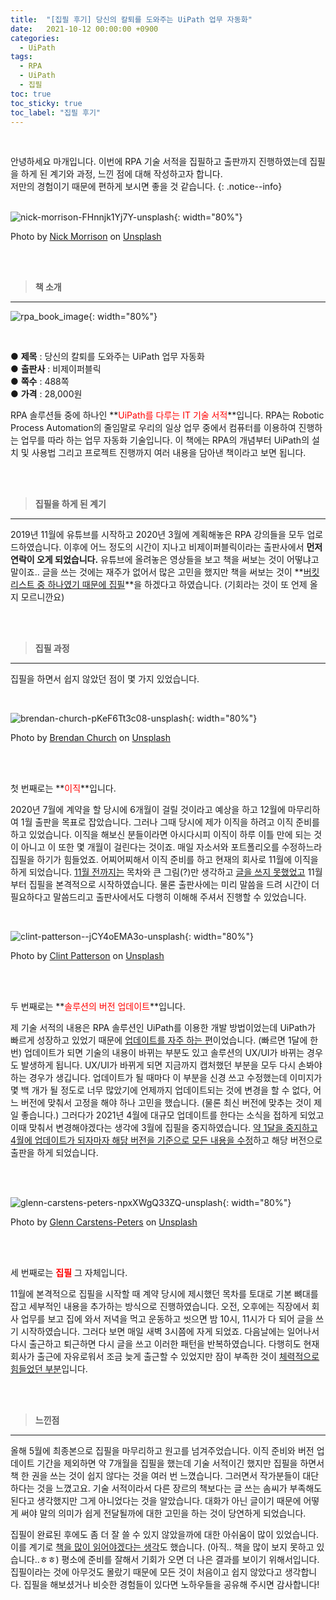 ```yaml
---
title:  "[집필 후기] 당신의 칼퇴를 도와주는 UiPath 업무 자동화"
date:   2021-10-12 00:00:00 +0900
categories:
  - UiPath
tags:
  - RPA
  - UiPath
  - 집필
toc: true
toc_sticky: true
toc_label: "집필 후기"
---
```


<br>

안녕하세요 마개입니다.
이번에 RPA 기술 서적을 집필하고 출판까지 진행하였는데 집필을 하게 된 계기와 과정, 느낀 점에 대해 작성하고자 합니다.  
저만의 경험이기 때문에 편하게 보시면 좋을 것 같습니다.
{: .notice--info}
​
<br><br>

![nick-morrison-FHnnjk1Yj7Y-unsplash](https://user-images.githubusercontent.com/78892113/136915428-dab4f631-bdd8-4ec2-8ef6-ce0d3deb497f.jpg  "nick-morrison-FHnnjk1Yj7Y-unsplash"){: width="80%"}

Photo by <a href="https://unsplash.com/@nickmorrison?utm_source=unsplash&utm_medium=referral&utm_content=creditCopyText">Nick Morrison</a> on <a href="https://unsplash.com/@nickmorrison?utm_source=unsplash&utm_medium=referral&utm_content=creditCopyText">Unsplash</a>
  
<br><br>

> **책 소개**
---

![rpa_book_image](https://user-images.githubusercontent.com/78892113/136916131-00f9aa90-8dfa-4e87-b5a4-e8730986e979.jpeg){: width="80%"}

<br>

● **제목** : 당신의 칼퇴를 도와주는 UiPath 업무 자동화  
● **출판사** : 비제이퍼블릭  
● **쪽수** : 488쪽  
● **가격** : 28,000원


RPA 솔루션들 중에 하나인 **<span style="color:red">UiPath를 다루는 IT 기술 서적</span>**입니다. RPA는 Robotic Process Automation의 줄임말로 우리의 일상 업무 중에서 컴퓨터를 이용하여 진행하는 업무를 따라 하는 업무 자동화 기술입니다. 이 책에는 RPA의 개념부터 UiPath의 설치 및 사용법 그리고 프로젝트 진행까지 여러 내용을 담아낸 책이라고 보면 됩니다.

<br>
<br>

> **집필을 하게 된 계기**
---

2019년 11월에 유튜브를 시작하고 2020년 3월에 계획해놓은 RPA 강의들을 모두 업로드하였습니다. 이후에 어느 정도의 시간이 지나고 비제이퍼블릭이라는 출판사에서 **먼저 연락이 오게 되었습니다.** 유튜브에 올려놓은 영상들을 보고 책을 써보는 것이 어떻냐고 말이죠.. 글을 쓰는 것에는 재주가 없어서 많은 고민을 했지만 책을 써보는 것이 **<u>버킷리스트 중 하나였기 때문에 집필</u>**을 하겠다고 하였습니다. (기회라는 것이 또 언제 올지 모르니깐요)

<br><br>

> **집필 과정**
---

집필을 하면서 쉽지 않았던 점이 몇 가지 있었습니다. 

<br>

![brendan-church-pKeF6Tt3c08-unsplash](https://user-images.githubusercontent.com/78892113/136916864-1fd5b71b-d726-46e8-8eda-3dff9f206fbb.jpg){: width="80%"}


Photo by <a href="https://unsplash.com/@bdchu614?utm_source=unsplash&utm_medium=referral&utm_content=creditCopyText">Brendan Church</a> on <a href="https://unsplash.com/@bdchu614?utm_source=unsplash&utm_medium=referral&utm_content=creditCopyText">Unsplash</a>
  
<br><br>

 첫 번째로는 **<span style="color:red">이직</span>**입니다.  

2020년 7월에 계약을 할 당시에 6개월이 걸릴 것이라고 예상을 하고 12월에 마무리하여 1월 출판을 목표로 잡았습니다. 그러나 그때 당시에 제가 이직을 하려고 이직 준비를 하고 있었습니다. 이직을 해보신 분들이라면 아시다시피 이직이 하루 이틀 만에 되는 것이 아니고 이 또한 몇 개월이 걸린다는 것이죠. 매일 자소서와 포트폴리오를 수정하느라 집필을 하기가 힘들었죠. 어찌어찌해서 이직 준비를 하고 현재의 회사로 11월에 이직을 하게 되었습니다. <u>11월 전까지는</u> 목차와 큰 그림(?)만 생각하고 <u>글을 쓰지 못했었고</u> 11월부터 집필을 본격적으로 시작하였습니다. 물론 출판사에는 미리 말씀을 드려 시간이 더 필요하다고 말씀드리고 출판사에서도 다행히 이해해 주셔서 진행할 수 있었습니다.

<br>

![clint-patterson--jCY4oEMA3o-unsplash](https://user-images.githubusercontent.com/78892113/136917178-cd408dba-b44b-4d61-a181-2dba1d950567.jpg){: width="80%"}


Photo by <a href="https://unsplash.com/@cbpsc1?utm_source=unsplash&utm_medium=referral&utm_content=creditCopyText">Clint Patterson</a> on <a href="https://unsplash.com/@cbpsc1?utm_source=unsplash&utm_medium=referral&utm_content=creditCopyText">Unsplash</a>

<br><br>

 두 번째로는 **<span style="color:red">솔루션의 버전 업데이트</span>**입니다.

 제 기술 서적의 내용은 RPA 솔루션인 UiPath를 이용한 개발 방법이었는데 UiPath가 빠르게 성장하고 있었기 때문에 <u>업데이트를 자주 하는 편</u>이었습니다. (빠르면 1달에 한 번) 업데이트가 되면 기술의 내용이 바뀌는 부분도 있고 솔루션의 UX/UI가 바뀌는 경우도 발생하게 됩니다. UX/UI가 바뀌게 되면 지금까지 캡처했던 부분을 모두 다시 손봐야 하는 경우가 생깁니다. 업데이트가 될 때마다 이 부분을 신경 쓰고 수정했는데 이미지가 몇 백 개가 될 정도로 너무 많았기에 언제까지 업데이트되는 것에 변경을 할 수 없다, 어느 버전에 맞춰서 고정을 해야 하나 고민을 했습니다. (물론 최신 버전에 맞추는 것이 제일 좋습니다.) 그러다가 2021년 4월에 대규모 업데이트를 한다는 소식을 접하게 되었고 이때 맞춰서 변경해야겠다는 생각에 3월에 집필을 중지하였습니다. <u>약 1달을 중지하고 4월에 업데이트가 되자마자 해당 버전을 기준으로 모든 내용을 수정</u>하고 해당 버전으로 출판을 하게 되었습니다.

<br>
​

![glenn-carstens-peters-npxXWgQ33ZQ-unsplash](https://user-images.githubusercontent.com/78892113/136917388-6838f296-6ccf-4d0a-9174-b05311c6d5f4.jpg){: width="80%"}


Photo by <a href="https://unsplash.com/@glenncarstenspeters?utm_source=unsplash&utm_medium=referral&utm_content=creditCopyText">Glenn Carstens-Peters</a> on <a href="https://unsplash.com/@glenncarstenspeters?utm_source=unsplash&utm_medium=referral&utm_content=creditCopyText">Unsplash</a>

<br><br>

 세 번째로는 **<span style="color:red">집필</span>** 그 자체입니다.

 11월에 본격적으로 집필을 시작할 때 계약 당시에 제시했던 목차를 토대로 기본 뼈대를 잡고 세부적인 내용을 추가하는 방식으로 진행하였습니다. 오전, 오후에는 직장에서 회사 업무를 보고 집에 와서 저녁을 먹고 운동하고 씻으면 밤 10시, 11시가 다 되어 글을 쓰기 시작하였습니다. 그러다 보면 매일 새벽 3시쯤에 자게 되었죠. 다음날에는 일어나서 다시 출근하고 퇴근하면 다시 글을 쓰고 이러한 패턴을 반복하였습니다. 다행히도 현재 회사가 출근에 자유로워서 조금 늦게 출근할 수 있었지만 잠이 부족한 것이 <u>체력적으로 힘들었던 부분</u>입니다. 

<br><br>

> **느낀점**
---

 올해 5월에 최종본으로 집필을 마무리하고 원고를 넘겨주었습니다. 이직 준비와 버전 업데이트 기간을 제외하면 약 7개월을 집필을 했는데 기술 서적이긴 했지만 집필을 하면서 책 한 권을 쓰는 것이 쉽지 않다는 것을 여러 번 느꼈습니다. 그러면서 작가분들이 대단하다는 것을 느꼈고요. 기술 서적이라서 다른 장르의 책보다는 글 쓰는 솜씨가 부족해도 된다고 생각했지만 그게 아니었다는 것을 알았습니다. 대화가 아닌 글이기 때문에 어떻게 써야 말의 의미가 쉽게 전달될까에 대한 고민을 하는 것이 당연하게 되었습니다.

 집필이 완료된 후에도 좀 더 잘 쓸 수 있지 않았을까에 대한 아쉬움이 많이 있었습니다. 이를 계기로 <u>책을 많이 읽어야겠다는 생각</u>도 했습니다. (아직.. 책을 많이 보지 못하고 있습니다..ㅎㅎ) 평소에 준비를 잘해서 기회가 오면 더 나은 결과를 보이기 위해서입니다. 집필이라는 것에 아무것도 몰랐기 때문에 모든 것이 처음이고 쉽지 않았다고 생각합니다. 집필을 해보셨거나 비슷한 경험들이 있다면 노하우들을 공유해 주시면 감사합니다!
